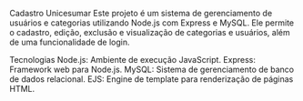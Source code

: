 Cadastro Unicesumar
Este projeto é um sistema de gerenciamento de usuários e categorias utilizando Node.js com Express e MySQL. Ele permite o cadastro, edição, exclusão e visualização de categorias e usuários, além de uma funcionalidade de login.



Tecnologias
Node.js: Ambiente de execução JavaScript.
Express: Framework web para Node.js.
MySQL: Sistema de gerenciamento de banco de dados relacional.
EJS: Engine de template para renderização de páginas HTML.
